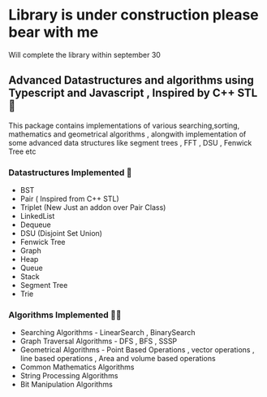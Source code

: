 # Library is under construction please bear with me
Will complete the library within september 30


## Advanced Datastructures and algorithms using Typescript and Javascript , Inspired by C++ STL :tada:
This package contains implementations of various searching,sorting, mathematics and geometrical algorithms , alongwith implementation of some advanced data structures like segment trees , FFT , DSU , Fenwick Tree etc

### Datastructures Implemented :muscle:
- BST
- Pair ( Inspired from C++ STL)
- Triplet (New Just an addon over Pair Class)
- LinkedList
- Dequeue
- DSU (Disjoint Set Union)
- Fenwick Tree
- Graph
- Heap
- Queue
- Stack
- Segment Tree
- Trie

### Algorithms Implemented :astronaut:
- Searching Algorithms - LinearSearch , BinarySearch
- Graph Traversal Algorithms - DFS , BFS , SSSP 
- Geometrical Algorithms - Point Based Operations , vector operations , line based operations , Area and volume based operations
- Common Mathematics Algorithms 
- String Processing Algorithms
- Bit Manipulation Algorithms
